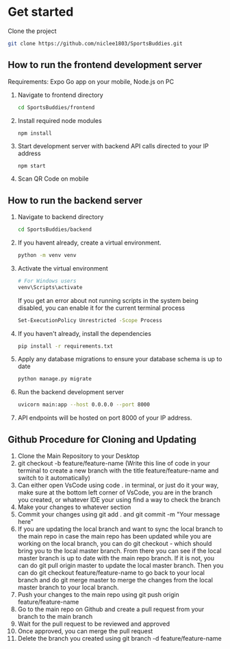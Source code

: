 # Get started
Clone the project
```bash
git clone https://github.com/niclee1803/SportsBuddies.git
```

## How to run the frontend development server
Requirements: Expo Go app on your mobile, Node.js on PC
1. Navigate to frontend directory
   ```bash
   cd SportsBuddies/frontend
   ```

2. Install required node modules
   ```
   npm install
   ```
   
3. Start development server with backend API calls directed to your IP address
   ```bash
   npm start
   ```

4. Scan QR Code on mobile


## How to run the backend server
1. Navigate to backend directory
   ```bash
   cd SportsBuddies/backend
   ```

2. If you havent already, create a virtual environment.
   ```bash
   python -m venv venv
   ```

3. Activate the virtual environment
   ```bash
   # For Windows users
   venv\Scripts\activate
   ```

   If you get an error about not running scripts in the system being disabled, you can enable it for the current terminal process
   ```bash
   Set-ExecutionPolicy Unrestricted -Scope Process
   ```

3. If you haven't already, install the dependencies
   ```bash
   pip install -r requirements.txt
   ```

4. Apply any database migrations to ensure your database schema is up to date
   ```bash
   python manage.py migrate
   ```

5. Run the backend development server
   ```bash
   uvicorn main:app --host 0.0.0.0 --port 8000
   ```

6. API endpoints will be hosted on port 8000 of your IP address.




## Github Procedure for Cloning and Updating 
1. Clone the Main Repository to your Desktop 
2. git checkout -b feature/feature-name (Write this line of code in your terminal to create a new branch with the title feature/feature-name and switch to it automatically)
3. Can either open VsCode using code . in terminal, or just do it your way, make sure at the bottom left corner of VsCode, you are in the branch you created, or whatever IDE your using find a way to check the branch 
4. Make your changes to whatever section 
5. Commit your changes using git add . and git commit -m "Your message here"
6. If you are updating the local branch and want to sync the local branch to the main repo in case the main repo has been updated while you are working on the local branch, you can do git checkout - which should bring you to the local master branch. From there you can see if the local master branch is up to date with the main repo branch. If it is not, you can do git pull origin master to update the local master branch. Then you can do git checkout feature/feature-name to go back to your local branch and do git merge master to merge the changes from the local master branch to your local branch.
7. Push your changes to the main repo using git push origin feature/feature-name
8. Go to the main repo on Github and create a pull request from your branch to the main branch
9. Wait for the pull request to be reviewed and approved
10. Once approved, you can merge the pull request
11. Delete the branch you created using git branch -d feature/feature-name
